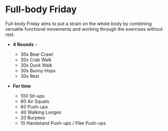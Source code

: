 # Full-body Friday

Full-body Friday aims to put a strain on the whole body by combining versatile functional movements and working through the exercises without rest.

- **4 Rounds** –

  - 30s Bear Crawl
  - 30s Crab Walk
  - 30s Duck Walk
  - 30s Bunny Hops
  - 30s Rest

- **For time**

  - 100 Sit-ups
  - 80 Air Squats
  - 60 Push-ups
  - 40 Walking Lunges
  - 20 Burpees
  - 10 Handstand Push-ups / Pike Push-ups
